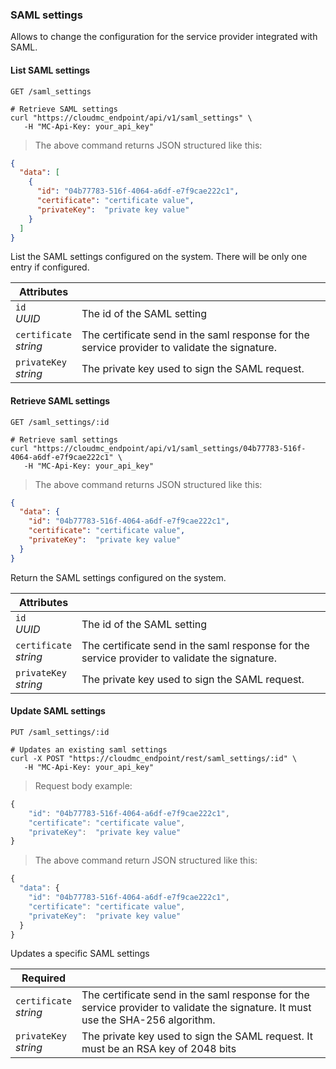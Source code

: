 ### SAML settings

Allows to change the configuration for the service provider integrated with SAML.

<!-------------------- LIST SERVICE SAML -------------------->

#### List SAML settings

`GET /saml_settings`

```shell
# Retrieve SAML settings
curl "https://cloudmc_endpoint/api/v1/saml_settings" \
   -H "MC-Api-Key: your_api_key"
```
> The above command returns JSON structured like this:

```json
{
  "data": [
    {
      "id": "04b77783-516f-4064-a6df-e7f9cae222c1",
      "certificate": "certificate value",
      "privateKey":  "private key value"
    }
  ]
}
```
List the SAML settings configured on the system. There will be only one entry if configured.

Attributes | &nbsp;
---------- | -----------
`id`<br/>*UUID* | The id of the SAML setting
`certificate`<br/>*string* | The certificate send in the saml response for the service provider to validate the signature.
`privateKey`<br/>*string* | The private key used to sign the SAML request.



<!-------------------- GET SAML SETTINGS -------------------->

#### Retrieve SAML settings

`GET /saml_settings/:id`

```shell
# Retrieve saml settings
curl "https://cloudmc_endpoint/api/v1/saml_settings/04b77783-516f-4064-a6df-e7f9cae222c1" \
   -H "MC-Api-Key: your_api_key"
```
> The above command returns JSON structured like this:

```json
{
  "data": {
    "id": "04b77783-516f-4064-a6df-e7f9cae222c1",
    "certificate": "certificate value",
    "privateKey":  "private key value"
  }
}
```
Return the SAML settings configured on the system.

Attributes | &nbsp;
---------- | -----------
`id`<br/>*UUID* | The id of the SAML setting
`certificate`<br/>*string* | The certificate send in the saml response for the service provider to validate the signature.
`privateKey`<br/>*string* | The private key used to sign the SAML request.


<!-------------------- UPDATE SAML SETTINGS -------------------->

#### Update SAML settings

`PUT /saml_settings/:id`

```shell
# Updates an existing saml settings
curl -X POST "https://cloudmc_endpoint/rest/saml_settings/:id" \
   -H "MC-Api-Key: your_api_key"
```

> Request body example:

```js
{
    "id": "04b77783-516f-4064-a6df-e7f9cae222c1",
    "certificate": "certificate value",
    "privateKey":  "private key value"
}
```
> The above command return JSON structured like this:

```js
{
  "data": {
    "id": "04b77783-516f-4064-a6df-e7f9cae222c1",
    "certificate": "certificate value",
    "privateKey":  "private key value"
  }
}
```

Updates a specific SAML settings

Required | &nbsp;
---------- | -----------
`certificate`<br/>*string* | The certificate send in the saml response for the service provider to validate the signature. It must use the SHA-256 algorithm.
`privateKey`<br/>*string* | The private key used to sign the SAML request. It must be an RSA key of 2048 bits
